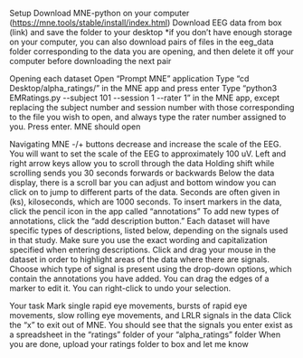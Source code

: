 Setup 
Download MNE-python on your computer (https://mne.tools/stable/install/index.html) 
Download EEG data from box (link) and save the folder to your desktop 
*if you don’t have enough storage on your computer, you can also download pairs of files in the eeg_data folder corresponding to the data you are opening, and then delete it off your computer before downloading the next pair 

Opening each dataset
Open “Prompt MNE” application 
Type “cd Desktop/alpha_ratings/” in the MNE app and press enter 
Type “python3 EMRatings.py --subject 101 --session 1 --rater 1” in the MNE app, except replacing the subject number and session number with those corresponding to the file you wish to open, and always type the rater number assigned to you. Press enter. 
MNE should open 

Navigating MNE
-/+ buttons decrease and increase the scale of the EEG. You will want to set the scale of the EEG to approximately 100 uV.
Left and right arrow keys allow you to scroll through the data
Holding shift while scrolling sends you 30 seconds forwards or backwards
Below the data display, there is a scroll bar you can adjust and bottom window you can click on to jump to different parts of the data. Seconds are often given in (ks), kiloseconds, which are 1000 seconds. 
To insert markers in the data, click the pencil icon in the app called “annotations” 
To add new types of annotations, click the “add description button.” Each dataset will have specific types of descriptions, listed below, depending on the signals used in that study. Make sure you use the exact wording and capitalization specified when entering descriptions. 
Click and drag your mouse in the dataset in order to highlight areas of the data where there are signals. Choose which type of signal is present using the drop-down options, which contain the annotations you have added. 
You can drag the edges of a marker to edit it. You can right-click to undo your selection. 

Your task 
Mark single rapid eye movements, bursts of rapid eye movements, slow rolling eye movements, and LRLR signals in the data 
Click the “x” to exit out of MNE. You should see that the signals you enter exist as a spreadsheet in the “ratings” folder of your “alpha_ratings” folder 
When you are done, upload your ratings folder to box and let me know 

